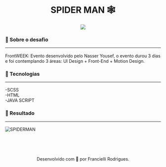 <h1 align="center">
SPIDER MAN 🕸
</h1>
<p align="center">
<a target="_blank" rel="noopener noreferrer" href="https://camo.githubusercontent.com/66fe19848b26f90cf13a99b798f742a9e7809b27/68747470733a2f2f696d672e736869656c64732e696f2f62616467652f746563682d66726f6e742d2d656e642d627269676874677265656e"><img src="https://camo.githubusercontent.com/66fe19848b26f90cf13a99b798f742a9e7809b27/68747470733a2f2f696d672e736869656c64732e696f2f62616467652f746563682d66726f6e742d2d656e642d627269676874677265656e" data-canonical-src="https://img.shields.io/badge/tech-front--end-brightgreen" style="max-width:100%;"></a>

### 🧐 Sobre o desafio <hr>

FrontWEEK: Evento desenvolvido pelo Nasser Yousef, o evento durou 3 dias e foi contemplando 3 áreas: UI Design + Front-End + Motion Design.

### 🚨 Tecnologias <hr>

-SCSS <br>
-HTML <br>
-JAVA SCRIPT <br>

### 🎉 Resultado <hr>

<img alt="SPIDERMAN" src="https://ik.imagekit.io/atnyozbx9v/miranha_J-B1Kp1Bg.gif">

<br><br><br>
<p align="center">
Desenvolvido com 💜 por Francielli Rodrigues.
</p>

